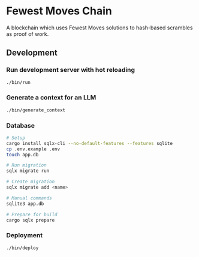 # Fewest Moves Chain

A blockchain which uses Fewest Moves solutions to hash-based scrambles as proof of work.

## Development

### Run development server with hot reloading

```bash
./bin/run
```


### Generate a context for an LLM

```bash
./bin/generate_context
```


### Database

```bash
# Setup
cargo install sqlx-cli --no-default-features --features sqlite
cp .env.example .env
touch app.db

# Run migration
sqlx migrate run

# Create migration
sqlx migrate add <name>

# Manual commands
sqlite3 app.db

# Prepare for build
cargo sqlx prepare
```


### Deployment

```bash
./bin/deploy
```
